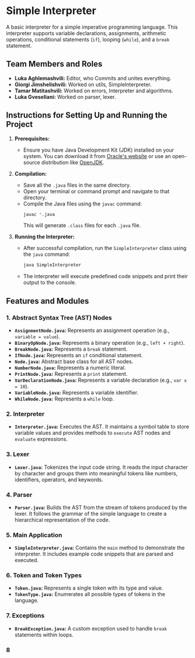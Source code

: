 # Simple Interpreter

A basic interpreter for a simple imperative programming language. This interpreter supports variable declarations, assignments, arithmetic operations, conditional statements (`if`), looping (`while`), and a `break` statement.

## Team Members and Roles

- **Luka Aghlemashvili:** Editor, who Commits and unites everything.
- **Giorgi Jimshelishvili:** Worked on utils, SimpleInterpreter.
- **Tamar Matitashvili:** Worked on errors, Interpreter and algorithms.
- **Luka Gveseliani:** Worked on parser, lexer.

## Instructions for Setting Up and Running the Project

1. **Prerequisites:**
   -   Ensure you have Java Development Kit (JDK) installed on your system. You can download it from [Oracle's website](https://www.oracle.com/java/technologies/javase-downloads.html) or use an open-source distribution like [OpenJDK](https://openjdk.org/).

2. **Compilation:**
   -   Save all the `.java` files in the same directory.
   -   Open your terminal or command prompt and navigate to that directory.
   -   Compile the Java files using the `javac` command:
       ```bash
       javac *.java
       ```
       This will generate `.class` files for each `.java` file.

3. **Running the Interpreter:**
   -   After successful compilation, run the `SimpleInterpreter` class using the `java` command:
       ```bash
       java SimpleInterpreter
       ```
   -   The interpreter will execute predefined code snippets and print their output to the console.

## Features and Modules

### 1. Abstract Syntax Tree (AST) Nodes

-   **`AssignmentNode.java`:** Represents an assignment operation (e.g., `variable = value`).
-   **`BinaryOpNode.java`:** Represents a binary operation (e.g., `left + right`).
-   **`BreakNode.java`:** Represents a `break` statement.
-   **`IfNode.java`:** Represents an `if` conditional statement.
-   **`Node.java`:** Abstract base class for all AST nodes.
-   **`NumberNode.java`:** Represents a numeric literal.
-   **`PrintNode.java`:** Represents a `print` statement.
-   **`VarDeclarationNode.java`:** Represents a variable declaration (e.g., `var x = 10`).
-   **`VariableNode.java`:** Represents a variable identifier.
-   **`WhileNode.java`:** Represents a `while` loop.

### 2. Interpreter

-   **`Interpreter.java`:** Executes the AST. It maintains a symbol table to store variable values and provides methods to `execute` AST nodes and `evaluate` expressions.

### 3. Lexer

-   **`Lexer.java`:** Tokenizes the input code string. It reads the input character by character and groups them into meaningful tokens like numbers, identifiers, operators, and keywords.

### 4. Parser

-   **`Parser.java`:** Builds the AST from the stream of tokens produced by the lexer. It follows the grammar of the simple language to create a hierarchical representation of the code.

### 5. Main Application

-   **`SimpleInterpreter.java`:** Contains the `main` method to demonstrate the interpreter. It includes example code snippets that are parsed and executed.

### 6. Token and Token Types

-   **`Token.java`:** Represents a single token with its type and value.
-   **`TokenType.java`:** Enumerates all possible types of tokens in the language.

### 7. Exceptions

-   **`BreakException.java`:** A custom exception used to handle `break` statements within loops.

### 8
